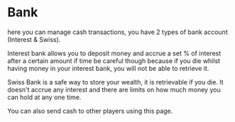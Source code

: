 # Bank

here you can manage cash transactions, you have 2 types of bank account (Interest & Swiss).

Interest bank allows you to deposit money and accrue a set % of interest after a certain amount if time be careful though because if you die whilst having money in your interest bank, you will not be able to retrieve it.

Swiss Bank is a safe way to store your wealth, it is retrievable if you die. It doesn't accrue any interest and there are limits on how much money you can hold at any one time.

You can also send cash to other players using this page.